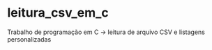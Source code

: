 # leitura_csv_em_c
Trabalho de programação em C → leitura de arquivo CSV e listagens personalizadas
